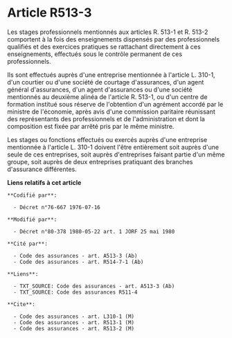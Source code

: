 # Article R513-3

Les stages professionnels mentionnés aux articles R. 513-1 et R. 513-2 comportent à la fois des enseignements dispensés par
des professionnels qualifiés et des exercices pratiques se rattachant directement à ces enseignements, effectués sous le
contrôle permanent de ces professionnels.

Ils sont effectués auprès d'une entreprise mentionnée à l'article L. 310-1, d'un courtier ou d'une société de courtage
d'assurances, d'un agent général d'assurances, d'un agent d'assurances ou d'une société mentionnés au deuxième alinéa de
l'article R. 513-1, ou d'un centre de formation institué sous réserve de l'obtention d'un agrément accordé par le ministre de
l'économie, après avis d'une commission paritaire réunissant des représentants des professionnels et de l'administration et
dont la composition est fixée par arrêté pris par le même ministre.

Les stages ou fonctions effectués ou exercés auprès d'une entreprise mentionnée à l'article L. 310-1 doivent l'être
entièrement soit auprès d'une seule de ces entreprises, soit auprès d'entreprises faisant partie d'un même groupe, soit
auprès de deux entreprises pratiquant des branches d'assurance différentes.

**Liens relatifs à cet article**

	**Codifié par**:

	  - Décret n°76-667 1976-07-16

	**Modifié par**:

	  - Décret n°80-378 1980-05-22 art. 1 JORF 25 mai 1980

	**Cité par**:

	  - Code des assurances - art. A513-3 (Ab)
	  - Code des assurances - art. R514-7-1 (Ab)

	**Liens**:

	  - TXT_SOURCE: Code des assurances - art. A513-3 (Ab)
	  - TXT_SOURCE: Code des assurances R511-4

	**Cite**:

	  - Code des assurances - art. L310-1 (M)
	  - Code des assurances - art. R513-1 (M)
	  - Code des assurances - art. R513-2 (M)
